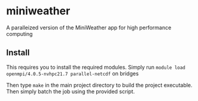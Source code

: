# miniweather
A paralleized version of the MiniWeather app for high performance computing

## Install
This requires you to install the required modules. Simply run `module load openmpi/4.0.5-nvhpc21.7 parallel-netcdf`
on bridges

Then type `make` in the main project directory to build the project executable. Then simply batch the job using the provided
script.
